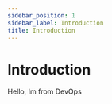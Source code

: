 ```yaml
---
sidebar_position: 1
sidebar_label: Introduction
title: Introduction
---
```


# Introduction

Hello, Im from DevOps
